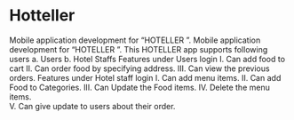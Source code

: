 # Hotteller
Mobile application  development for “HOTELLER ”.
Mobile application  development for “HOTELLER ”.
This HOTELLER app supports following users
a. Users
b. Hotel Staffs
Features under  Users login
I.	Can add food to cart
II.	Can order food by specifying address.
III.	Can view the previous orders.
Features under Hotel staff login
I.	Can add menu items.
II.	Can add Food to Categories.
III.	Can Update the Food items.
IV.	Delete the menu items.   
V.	Can give update to users about their order.
